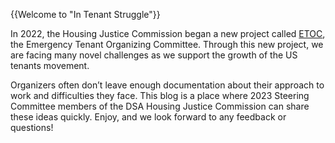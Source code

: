{{Welcome to "In Tenant Struggle"}}

In 2022, the Housing Justice Commission began a new project called [ETOC](obsidian://open?vault=intenantstruggle&file=What%20is%20ETOC%3F), the Emergency Tenant Organizing Committee. Through this new project, we are facing many novel challenges as we support the growth of the US tenants movement.

Organizers often don’t leave enough documentation about their approach to work and difficulties they face. This blog is a place where 2023 Steering Committee members of the DSA Housing Justice Commission can share these ideas quickly. Enjoy, and we look forward to any feedback or questions!